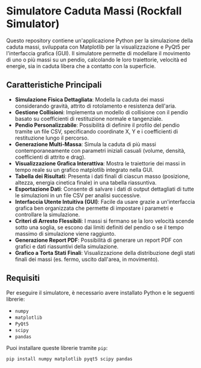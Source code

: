# Simulatore Caduta Massi (Rockfall Simulator)

Questo repository contiene un'applicazione Python per la simulazione della caduta massi, sviluppata con Matplotlib per la visualizzazione e PyQt5 per l'interfaccia grafica (GUI). Il simulatore permette di modellare il movimento di uno o più massi su un pendio, calcolando le loro traiettorie, velocità ed energie, sia in caduta libera che a contatto con la superficie.

## Caratteristiche Principali

* **Simulazione Fisica Dettagliata**: Modella la caduta dei massi considerando gravità, attrito di rotolamento e resistenza dell'aria.
* **Gestione Collisioni**: Implementa un modello di collisione con il pendio basato su coefficienti di restituzione normale e tangenziale.
* **Pendio Personalizzabile**: Possibilità di definire il profilo del pendio tramite un file CSV, specificando coordinate X, Y e i coefficienti di restituzione lungo il percorso.
* **Generazione Multi-Massa**: Simula la caduta di più massi contemporaneamente con parametri iniziali casuali (volume, densità, coefficienti di attrito e drag).
* **Visualizzazione Grafica Interattiva**: Mostra le traiettorie dei massi in tempo reale su un grafico matplotlib integrato nella GUI.
* **Tabella dei Risultati**: Presenta i dati finali di ciascun masso (posizione, altezza, energia cinetica finale) in una tabella riassuntiva.
* **Esportazione Dati**: Consente di salvare i dati di output dettagliati di tutte le simulazioni in un file CSV per analisi successive.
* **Interfaccia Utente Intuitiva (GUI)**: Facile da usare grazie a un'interfaccia grafica ben organizzata che permette di impostare i parametri e controllare la simulazione.
* **Criteri di Arresto Flessibili**: I massi si fermano se la loro velocità scende sotto una soglia, se escono dai limiti definiti del pendio o se il tempo massimo di simulazione viene raggiunto.
* **Generazione Report PDF**: Possibilità di generare un report PDF con grafici e dati riassuntivi della simulazione.
* **Grafico a Torta Stati Finali**: Visualizzazione della distribuzione degli stati finali dei massi (es. fermo, uscito dall'area, in movimento).

## Requisiti

Per eseguire il simulatore, è necessario avere installato Python e le seguenti librerie:

* `numpy`
* `matplotlib`
* `PyQt5`
* `scipy`
* `pandas`

Puoi installare queste librerie tramite `pip`:

```bash
pip install numpy matplotlib pyqt5 scipy pandas

